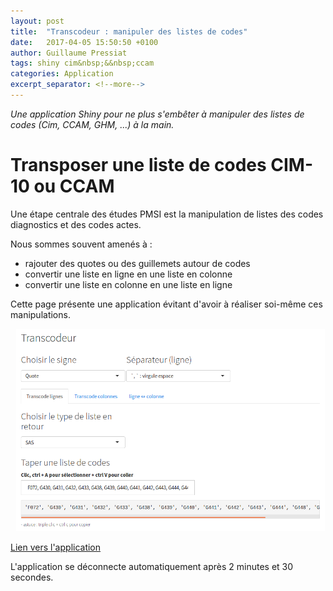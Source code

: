 ```yaml
---
layout: post
title:  "Transcodeur : manipuler des listes de codes"
date:   2017-04-05 15:50:50 +0100
author: Guillaume Pressiat
tags: shiny cim&nbsp;&&nbsp;ccam
categories: Application
excerpt_separator: <!--more-->
---
```


*Une application Shiny pour ne plus s'embêter à manipuler des listes de codes (Cim, CCAM, GHM, ...) à la main.*


<!--more-->

# Transposer une liste de codes CIM-10 ou CCAM


Une étape centrale des études PMSI est la manipulation de listes des codes diagnostics et des codes actes.

Nous sommes souvent amenés à : 

- rajouter des quotes ou des guillemets autour de codes
- convertir une liste en ligne en une liste en colonne
- convertir une liste en colonne en une liste en ligne



Cette page présente une application évitant d'avoir à réaliser soi-même ces manipulations. 


<!--<div id="Transcodeur">
          <iframe id="example1" src="https://guillaumepressiat.shinyapps.io/transcodeur/" style="border: none; width: 100%; height: 850px" frameborder="0"></iframe>
</div>-->

<a target="_blank" href="https://guillaumepressiat.shinyapps.io/transcodeur/">
<!--![Transcodeur](/images/transcodeur.png)-->
<img border="0" alt="transcodeur_capture" src="/images/transcodeur.png">
</a>

<a target="_blank" href="https://guillaumepressiat.shinyapps.io/transcodeur/">Lien vers l'application</a>

L'application se déconnecte automatiquement après 2 minutes et 30 secondes.

